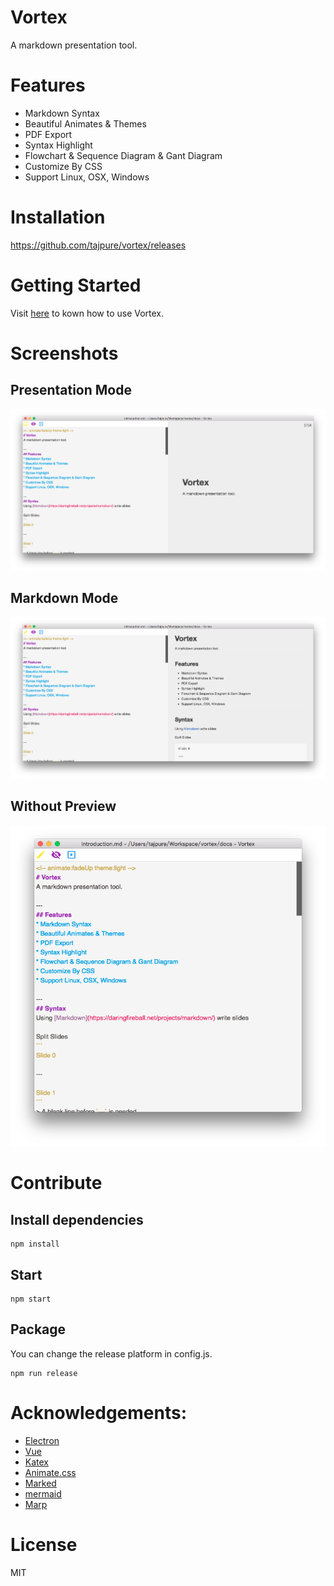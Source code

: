 # Vortex
A markdown presentation tool.

# Features
* Markdown Syntax
* Beautiful Animates & Themes
* PDF Export
* Syntax Highlight
* Flowchart & Sequence Diagram & Gant Diagram
* Customize By CSS
* Support Linux, OSX, Windows

# Installation
https://github.com/tajpure/vortex/releases

# Getting Started
Visit [here](https://github.com/tajpure/vortex/wiki) to kown how to use Vortex.

# Screenshots
## Presentation Mode
![Demo](./docs/images/presentation.png)

## Markdown Mode
![Demo](./docs/images/markdown.png)

## Without Preview
![Demo](./docs/images/without_preview.png)

# Contribute
## Install dependencies
```
npm install
```
## Start
```
npm start
```
## Package
You can change the release platform in config.js.
```
npm run release
```

# Acknowledgements:
* [Electron](http://electron.atom.io/)
* [Vue](http://vuejs.org/)
* [Katex](https://github.com/Khan/KaTeX)
* [Animate.css](https://daneden.github.io/animate.css/)
* [Marked](https://github.com/chjj/marked)
* [mermaid](https://github.com/knsv/mermaid)
* [Marp](https://yhatt.github.io/marp/)

# License
MIT
